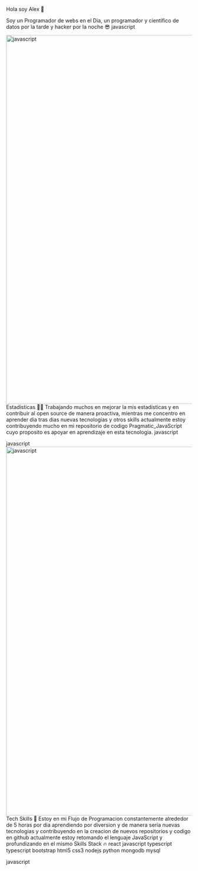 Hola soy Alex  👋


Soy un Programador de webs en el Dia, un programador y cientifico de datos por la tarde y hacker por la noche 😎
javascript

<img align="center" src="https://user-images.githubusercontent.com/73097560/115834477-dbab4500-a447-11eb-908a-139a6edaec5c.gif" alt="javascript" width="1000"/>
Estadisticas 👨‍💻
Trabajando muchos en mejorar la mis estadisticas y en contribuir al open source de manera proactiva, mientras me concentro en aprender dia tras dias nuevas tecnologias y otros skills actualmente estoy contribuyendo mucho en mi repositorio de codigo Pragmatic_JavaScript cuyo proposito es apoyar en aprendizaje en esta tecnologia.
javascript

javascript
<img align="center" src="https://user-images.githubusercontent.com/73097560/115834477-dbab4500-a447-11eb-908a-139a6edaec5c.gif" alt="javascript" width="1000"/>
Tech Skills 🚀
Estoy en mi Flujo de Programacion constantemente alrededor de 5 horas por dia aprendiendo por diversion y de manera seria nuevas tecnologias y contribuyendo en la creacion de nuevos repositorios y codigo en github actualmente estoy retomando el lenguaje JavaScript y profundizando en el mismo
Skills Stack 🔥
react javascript typescript typescript bootstrap html5 css3 nodejs python mongodb mysql

javascript
